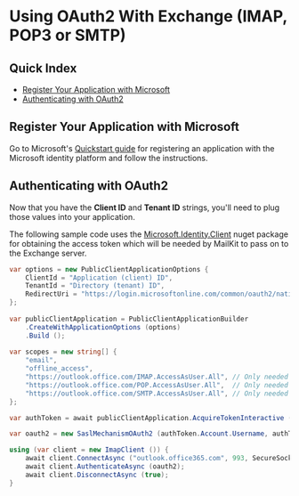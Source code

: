 # Using OAuth2 With Exchange (IMAP, POP3 or SMTP)

## Quick Index

* [Register Your Application with Microsoft](#register-your-application-with-microsoft)
* [Authenticating with OAuth2](#authenticating-with-oauth2)

## Register Your Application with Microsoft

Go to Microsoft's [Quickstart guide](https://docs.microsoft.com/en-us/azure/active-directory/develop/quickstart-register-app)
for registering an application with the Microsoft identity platform and follow the instructions.

## Authenticating with OAuth2

Now that you have the **Client ID** and **Tenant ID** strings, you'll need to plug those values into
your application.

The following sample code uses the [Microsoft.Identity.Client](https://www.nuget.org/packages/Microsoft.Identity.Client/)
nuget package for obtaining the access token which will be needed by MailKit to pass on to the Exchange
server.

```csharp
var options = new PublicClientApplicationOptions {
    ClientId = "Application (client) ID",
    TenantId = "Directory (tenant) ID",
    RedirectUri = "https://login.microsoftonline.com/common/oauth2/nativeclient"
};
 
var publicClientApplication = PublicClientApplicationBuilder
    .CreateWithApplicationOptions (options)
    .Build ();
 
var scopes = new string[] {
    "email",
    "offline_access",
    "https://outlook.office.com/IMAP.AccessAsUser.All", // Only needed for IMAP
    "https://outlook.office.com/POP.AccessAsUser.All",  // Only needed for POP
    "https://outlook.office.com/SMTP.AccessAsUser.All", // Only needed for SMTP
};

var authToken = await publicClientApplication.AcquireTokenInteractive (scopes).ExecuteAsync ();

var oauth2 = new SaslMechanismOAuth2 (authToken.Account.Username, authToken.AccessToken);

using (var client = new ImapClient ()) {
	await client.ConnectAsync ("outlook.office365.com", 993, SecureSocketOptions.SslOnConnect);
	await client.AuthenticateAsync (oauth2);
	await client.DisconnectAsync (true);
}
```
